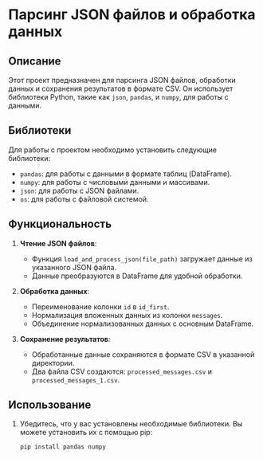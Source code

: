 # Парсинг JSON файлов и обработка данных

## Описание

Этот проект предназначен для парсинга JSON файлов, обработки данных и сохранения результатов в формате CSV. Он использует библиотеки Python, такие как `json`, `pandas`, и `numpy`, для работы с данными.

## Библиотеки

Для работы с проектом необходимо установить следующие библиотеки:

- `pandas`: для работы с данными в формате таблиц (DataFrame).
- `numpy`: для работы с числовыми данными и массивами.
- `json`: для работы с JSON файлами.
- `os`: для работы с файловой системой.

## Функциональность

1. **Чтение JSON файлов**: 
   - Функция `load_and_process_json(file_path)` загружает данные из указанного JSON файла.
   - Данные преобразуются в DataFrame для удобной обработки.

2. **Обработка данных**:
   - Переименование колонки `id` в `id_first`.
   - Нормализация вложенных данных из колонки `messages`.
   - Объединение нормализованных данных с основным DataFrame.

3. **Сохранение результатов**:
   - Обработанные данные сохраняются в формате CSV в указанной директории.
   - Два файла CSV создаются: `processed_messages.csv` и `processed_messages_1.csv`.

## Использование

1. Убедитесь, что у вас установлены необходимые библиотеки. Вы можете установить их с помощью pip:

   ```bash
   pip install pandas numpy